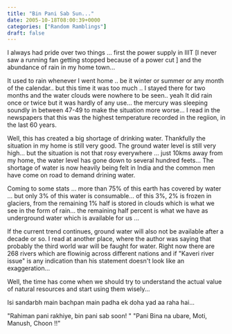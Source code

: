 ```yaml
---
title: "Bin Pani Sab Sun..."
date: 2005-10-18T08:00:39+0000
categories: ["Random Ramblings"]
draft: false
---
```


I always had pride over two things ... first the power supply in IIIT [I never saw a running fan getting stopped because of a power cut ] and the abundance of rain in my home town... 

It used to rain whenever I went home .. be it winter or summer or any month of the calendar.. but this time it was too much .. I stayed there for two months and the water clouds were nowhere to be seen.. yeah It did rain once or twice but it was hardly of any use... the mercury was sleeping soundly in between 47-49 to make the situation more worse... I read in the newspapers that this was the highest temperature recorded in the regiion, in the last 60 years. 

Well, this has created a big shortage of drinking water. Thankfully the situation in my home is still very good. The ground water level is still very high... but the situation is not that rosy everywhere ... just 10kms away from my home, the water level has gone down to several hundred feets... The shortage of water is now heavily  being felt in India and the common men have come on road to demand drining water.


Coming to some stats ... more than 75% of this earth has covered by water ... but only 3% of this water is consumable... of this 3%, 2% is frozen in glaciers, from the remaining 1% half is stored  in clouds which is what we see in the form of rain... the remaining half percent is what we have as underground water which is available for us ... 

If the current trend continues, ground water will also not be available after a decade or so. I read at another place, where the author was saying that probably the third world war will be faught for water. Right now there are 268 rivers which are flowinig across different nations and if  "Kaveri river issue" is any indication than his statement doesn't look like an exaggeration... 

Well, the time has come when we should try to understand the actual value of natural resources and start using them wisely... 

Isi sandarbh main bachpan main padha ek doha yad aa raha hai...

"Rahiman pani rakhiye, bin pani sab soon! "
"Pani Bina na ubare, Moti, Manush, Choon !!"

